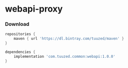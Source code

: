 # webapi-proxy

### Download

``` groovy
repositories {
    maven { url 'https://dl.bintray.com/tuuzed/maven' }
}

dependencies {
    implementation 'com.tuuzed.common:webapi:1.0.0'
}
```

